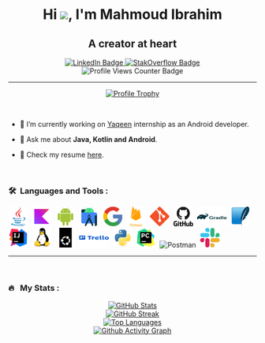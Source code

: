 <!-- Headlines -->
<h1 align="center">
  Hi 
  <img src="https://media.giphy.com/media/hvRJCLFzcasrR4ia7z/giphy.gif" width="30px"/>, 
  I'm Mahmoud Ibrahim</h1>
<h2 align="center">A creator at heart</h2>

<!-- Social Badges -->
<div id="header" align="center">
  <div id="badges">
    <a href="https://www.linkedin.com/in/mahmoud-ibrahim-750-profile">
      <img src="https://img.shields.io/badge/LinkedIn-blue?style=for-the-badge&logo=linkedin&logoColor=white" alt="LinkedIn Badge"/>
    </a>
    <a href="https://stackoverflow.com/users/20139605/mahmoud-ibrahim">
      <img src="https://img.shields.io/badge/StackOverflow-red?style=for-the-badge&logo=stackoverflow&logoColor=white" alt="StakOverflow Badge"/>
    </a>
<!--     <a href="your-twitter-URL">
      <img src="https://img.shields.io/badge/Twitter-blue?style=for-the-badge&logo=twitter&logoColor=white" alt="Twitter Badge"/>
    </a> -->
  </div>

  <!-- GitHub Profile Views Counter -->
  <img src="https://komarev.com/ghpvc/?username=Mahmoud-Ibrahim-750&style=flat-square&color=blue" alt="Profile Views Counter Badge"/>
  
  <br/>

  <!-- Connecting Statement Section -->
  <!--<img src="https://media.giphy.com/media/LnQjpWaON8nhr21vNW/giphy.gif" width="60">
  <em> 
    <b>I love connecting with different people</b> so if you want to say <b>hi, I'll be happy to meet you more!</b> :)
  </em>
  -->
</div>

---

<!-- GitHub Profile Trophy Section -->
<p align="center"> 
  <a href="https://github.com/ryo-ma/github-profile-trophy">
    <img src="https://github-profile-trophy.vercel.app/?username=Mahmoud-Ibrahim-750&margin-w=10&no-bg=true&theme=dracula" alt="Profile Trophy" />
  </a>
</p>

</br>

<!-- Basic Info Section -->
- 🔭 I’m currently working on [Yaqeen](https://github.com/YaqeenAdel) internship as an Android developer.

- 💬 Ask me about **Java, Kotlin and Android**.

- 📄 Check my resume [here](https://1drv.ms/b/s!AqLbUit0puvUiEPCiPoo0fdX1NcQ?e=OoBl8s).

</br>

<!-- Languages & Tools Section -->

### 🛠 &nbsp;Languages and Tools :

<p>
  <img src="https://github.com/devicons/devicon/blob/master/icons/java/java-original.svg" title="Java" alt="Java" width="40" height="40"/>&nbsp;
  <img src="https://github.com/devicons/devicon/blob/master/icons/kotlin/kotlin-original.svg" title="Kotlin" alt="Kotlin" width="40" height="40"/>&nbsp;
  <img src="https://github.com/devicons/devicon/blob/master/icons/android/android-plain.svg" title="Android" alt="Android" width="40" height="40"/>&nbsp;
  <img src="https://github.com/devicons/devicon/blob/master/icons/androidstudio/androidstudio-original.svg" title="Android Studio" alt="Android Studio" width="40" height="40"/>&nbsp;
  <img src="https://github.com/devicons/devicon/blob/master/icons/google/google-original.svg" title="Google" alt="Google" width="40" height="40"/>&nbsp;
  <img src="https://github.com/devicons/devicon/blob/master/icons/firebase/firebase-plain-wordmark.svg" title="Firebase" alt="Firebase" width="40" height="40"/>&nbsp;
  <img src="https://github.com/devicons/devicon/blob/master/icons/git/git-original.svg" title="Git" alt="Git " width="40" height="40"/>&nbsp;
  <img src="https://github.com/devicons/devicon/blob/master/icons/github/github-original-wordmark.svg"  title="GitHub" alt="GitHub" width="40" height="40"/>&nbsp;
  <img src="https://github.com/devicons/devicon/blob/master/icons/gradle/gradle-original-wordmark.svg" title="Gradle" alt="Gradle" width="60" height="40"/>&nbsp;
  <img src="https://github.com/devicons/devicon/blob/master/icons/sqlite/sqlite-original.svg" title="SQLite" alt="SQLite" width="40" height="40"/>&nbsp;
  <img src="https://github.com/devicons/devicon/blob/master/icons/intellij/intellij-original.svg" title="IntelliJ" alt="IntelliJ" width="40" height="40"/>&nbsp;
  <img src="https://github.com/devicons/devicon/blob/master/icons/linux/linux-original.svg" title="Linux" alt="Linux" width="40" height="40"/>&nbsp;
  <img src="https://github.com/devicons/devicon/blob/master/icons/ubuntu/ubuntu-plain.svg" title="Ubuntu" alt="Ubuntu" width="40" height="40"/>&nbsp;
  <img src="https://github.com/devicons/devicon/blob/master/icons/trello/trello-plain-wordmark.svg" title="Trello" alt="Trello" width="60" height="40"/>&nbsp;
  <img src="https://github.com/devicons/devicon/blob/master/icons/python/python-original.svg" title="Python" alt="Python" width="40" height="40"/>&nbsp;
  <img src="https://github.com/devicons/devicon/blob/master/icons/pycharm/pycharm-original.svg" title="PyCharm" alt="PyCharm" width="40" height="40"/>&nbsp;
  <img src="https://www.vectorlogo.zone/logos/getpostman/getpostman-icon.svg" title="Postman"  alt="Postman" width="40" height="40"/>&nbsp;
  <img src="https://github.com/devicons/devicon/blob/master/icons/slack/slack-original.svg" title="Slack" alt="Slack" width="40" height="40"/>&nbsp;
</p>

---

</br>

<!-- Stats Section -->

### 🔥 &nbsp; My Stats :

<!--
Buggy version
<div id="stats_div" align="center">
  
  [![GitHub Stats](https://github-readme-stats.vercel.app/api?username=Mahmoud-Ibrahim-750&show_icons=true&theme=transparent)](https://github.com/anuraghazra/github-readme-stats)
  [![GitHub Streak](http://github-readme-streak-stats.herokuapp.com?user=Mahmoud-Ibrahim-750&theme=dark)](https://git.io/streak-stats)
  [![Top Langs](https://github-readme-stats.vercel.app/api/top-langs/?username=Mahmoud-Ibrahim-750&layout=compact&theme=vision-friendly-dark)](https://github.com/anuraghazra/github-readme-stats)
  [![Mahmoud Ibrahim's Github Activity Graph](https://github-readme-activity-graph.vercel.app/graph?username=Mahmoud-Ibrahim-750&theme=github-compact&radius=10&height=300)](https://github.com/ashutosh00710/github-readme-activity-graph)
<div/>
-->

<!--
Buggy Version too
<div style="display: flex; width: 95%; margin: auto; ">

        <div style="width: 100%; height:400px border; margin-right: 10px;"  >
            <a href="https://github.com/anuraghazra/github-readme-stats">
                <img height="100%" width="100%" src="https://github-readme-stats.vercel.app/api?username=Mahmoud-Ibrahim-750&show_icons=true&theme=transparent"
                    alt="GitHub Stats">
            </a>
        </div>

        <div   style="width: 100%;" >
            <a   href="https://git.io/streak-stats">
                <img height="100%" width="100%" src="http://github-readme-streak-stats.herokuapp.com?user=Mahmoud-Ibrahim-750&theme=dark"
                    alt="GitHub Streak">
            </a>
        </div>

    </div>
    
    <div style="display: flex; justify-content:center; margin-top: 20px;">


        <a href="https://github.com/anuraghazra/github-readme-stats">
            <img src="https://github-readme-stats.vercel.app/api/top-langs/?username=Mahmoud-Ibrahim-750&layout=compact&theme=vision-friendly-dark"
                alt="Top Languages">
        </a>
    </div>

    <div style="display: flex; justify-content:center; margin-top: 5px; " >
        <a style="display: flex; justify-content: center;" href="https://github.com/ashutosh00710/github-readme-activity-graph">
            <img width="90%" src="https://github-readme-activity-graph.vercel.app/graph?username=Mahmoud-Ibrahim-750&theme=github-compact&radius=10&height=300"
                alt="Github Activity Graph">
        </a>
    </div>
-->

<div align=center>
  <a href="https://github.com/anuraghazra/github-readme-stats">
    <img src="https://github-readme-stats.vercel.app/api?username=Mahmoud-Ibrahim-750&show_icons=true&theme=transparent" alt="GitHub Stats">
  </a>
</div>

<div align=center>
  <a href="https://git.io/streak-stats">
    <img src="http://github-readme-streak-stats.herokuapp.com?user=Mahmoud-Ibrahim-750&theme=dark" alt="GitHub Streak">
  </a>
</div>

<div align="center">
  <a href="https://github.com/anuraghazra/github-readme-stats">
    <img src="https://github-readme-stats.vercel.app/api/top-langs/?username=Mahmoud-Ibrahim-750&layout=compact&theme=vision-friendly-dark" alt="Top Languages">
  </a>
</div>

<div align="center">
  <a href="https://github.com/ashutosh00710/github-readme-activity-graph">
    <img src="https://github-readme-activity-graph.vercel.app/graph?username=Mahmoud-Ibrahim-750&theme=github-compact&radius=10&height=300" alt="Github Activity Graph">
  </a>
</div>
